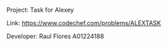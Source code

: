 Project: Task for Alexey

Link: https://www.codechef.com/problems/ALEXTASK

Developer: Raul Flores A01224188
